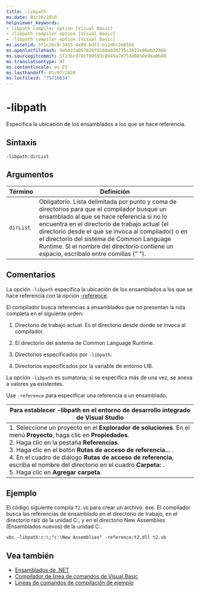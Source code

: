 ```yaml
---
title: -libpath
ms.date: 03/10/2018
helpviewer_keywords:
- libpath compiler option [Visual Basic]
- /libpath compiler option [Visual Basic]
- -libpath compiler option [Visual Basic]
ms.assetid: 5f1c26c9-3455-4e89-bdf3-b12d6c2e655b
ms.openlocfilehash: 9a5822a097828f818da020735c3822e86eb3236b
ms.sourcegitcommit: 5f236cd78cf09593c8945a7d753e0850e96a0b80
ms.translationtype: HT
ms.contentlocale: es-ES
ms.lasthandoff: 01/07/2020
ms.locfileid: "75716634"
---
```

# <a name="-libpath"></a>-libpath
Especifica la ubicación de los ensamblados a los que se hace referencia.  
  
## <a name="syntax"></a>Sintaxis  
  
```console  
-libpath:dirList  
```  
  
## <a name="arguments"></a>Argumentos  
  
|Término|Definición|  
|---|---|  
|`dirList`|Obligatorio. Lista delimitada por punto y coma de directorios para que el compilador busque un ensamblado al que se hace referencia si no lo encuentra en el directorio de trabajo actual (el directorio desde el que se invoca al compilador) o en el directorio del sistema de Common Language Runtime. Si el nombre del directorio contiene un espacio, escríbalo entre comillas (" ").|  
  
## <a name="remarks"></a>Comentarios  
 La opción `-libpath` especifica la ubicación de los ensamblados a los que se hace referencia con la opción [-reference](../../../visual-basic/reference/command-line-compiler/reference.md).  
  
 El compilador busca referencias a ensamblados que no presentan la ruta completa en el siguiente orden:  
  
1. Directorio de trabajo actual. Es el directorio desde donde se invoca al compilador.  
  
2. El directorio del sistema de Common Language Runtime.  
  
3. Directorios especificados por `-libpath`.  
  
4. Directorios especificados por la variable de entorno LIB.  
  
 La opción `-libpath` es sumatoria; si se especifica más de una vez, se anexa a valores ya existentes.  
  
 Use `-reference` para especificar una referencia a un ensamblado.  
  
|Para establecer -libpath en el entorno de desarrollo integrado de Visual Studio|  
|---|  
|1.  Seleccione un proyecto en el **Explorador de soluciones**. En el menú **Proyecto**, haga clic en **Propiedades**. <br />2.  Haga clic en la pestaña **Referencias**.<br />3.  Haga clic en el botón **Rutas de acceso de referencia...** .<br />4.  En el cuadro de diálogo **Rutas de acceso de referencia**, escriba el nombre del directorio en el cuadro **Carpeta:** .<br />5.  Haga clic en **Agregar carpeta**.|  
  
## <a name="example"></a>Ejemplo  
 El código siguiente compila `T2.vb` para crear un archivo. exe. El compilador busca las referencias de ensamblado en el directorio de trabajo, en el directorio raíz de la unidad C:, y en el directorio New Assemblies (Ensamblados nuevos) de la unidad C:.  
  
```console  
vbc -libpath:c:\;"c:\New Assemblies" -reference:t2.dll t2.vb  
```  
  
## <a name="see-also"></a>Vea también

- [Ensamblados de .NET](../../../standard/assembly/index.md)
- [Compilador de línea de comandos de Visual Basic](../../../visual-basic/reference/command-line-compiler/index.md)
- [Líneas de comandos de compilación de ejemplo](../../../visual-basic/reference/command-line-compiler/sample-compilation-command-lines.md)

